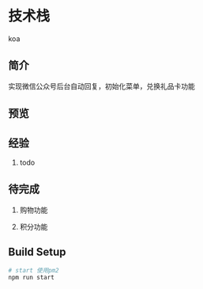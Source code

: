 # 技术栈

koa
## 简介

实现微信公众号后台自动回复，初始化菜单，兑换礼品卡功能
## 预览




## 经验

1. todo

## 待完成

1. 购物功能

2. 积分功能


## Build Setup

``` bash
# start 使用pm2
npm run start

